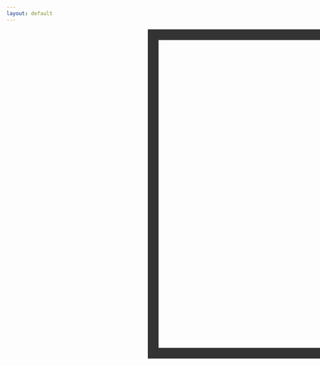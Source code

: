 ```yaml
---
layout: default
---
```


<html>

<head>
<meta charset="UTF-8"> 
<title>Chessboard</title>

<style type="text/css">

.chessboard {
    width: 720px;
    height: 720px;
    margin: 0 330px;
    border: 25px solid #333;
}
.dark {
    float: left;
    width: 90px;
    height: 90px;
    background-color: #666;
    text-align:center;
    display: table-cell;
    vertical-align:middle;
}
.light {
    float: left;
    width: 90px;
    height: 90px;
    background-color: #aaa;
    text-align:center;
    display: table-cell;
    vertical-align:middle;
}
.selected {
    float: left;
    width: 90px;
    height: 90px;
    background-color: #f0ff00;
    text-align:center;
    display: table-cell;
    vertical-align:middle;
}

</style>

</head>

<body>

<div class="chessboard">

<div id="a8"></div>
<div id="b8"></div>
<div id="c8"></div>
<div id="d8"></div>
<div id="e8"></div>
<div id="f8"></div>
<div id="g8"></div>
<div id="h8"></div>

<div id="a7"></div>
<div id="b7"></div>
<div id="c7"></div>
<div id="d7"></div>
<div id="e7"></div>
<div id="f7"></div>
<div id="g7"></div>
<div id="h7"></div>

<div id="a6"></div>
<div id="b6"></div>
<div id="c6"></div>
<div id="d6"></div>
<div id="e6"></div>
<div id="f6"></div>
<div id="g6"></div>
<div id="h6"></div>

<div id="a5"></div>
<div id="b5"></div>
<div id="c5"></div>
<div id="d5"></div>
<div id="e5"></div>
<div id="f5"></div>
<div id="g5"></div>
<div id="h5"></div>

<div id="a4"></div>
<div id="b4"></div>
<div id="c4"></div>
<div id="d4"></div>
<div id="e4"></div>
<div id="f4"></div>
<div id="g4"></div>
<div id="h4"></div>

<div id="a3"></div>
<div id="b3"></div>
<div id="c3"></div>
<div id="d3"></div>
<div id="e3"></div>
<div id="f3"></div>
<div id="g3"></div>
<div id="h3"></div>

<div id="a2"></div>
<div id="b2"></div>
<div id="c2"></div>
<div id="d2"></div>
<div id="e2"></div>
<div id="f2"></div>
<div id="g2"></div>
<div id="h2"></div>

<div id="a1"></div>
<div id="b1"></div>
<div id="c1"></div>
<div id="d1"></div>
<div id="e1"></div>
<div id="f1"></div>
<div id="g1"></div>
<div id="h1"></div>
</div>
</body>
<script src="assets/js/chessLogic.js">
</script>
<script>
    lettersOnBoard = "abcdefgh";
            //useful functions
            function getKeyByValue(object, value, type) {
            if (type == 1){
                return Object.keys(object).find(key => object[key] === value);
            }
            if (type == 2){
                return Object.keys(object).find(key => object[0][key] === value);
            }
            else{
                return "";
            }
        }
        function setBoard(obj){
            chessBoard[obj.position] = [obj.color + obj.id, obj]
        }
        function movePiece(currentM, newM){
            chessBoard[currentM][1].move(newM, currentM)
        }
        let color = true;
        let moving = false;
        function putOnBoard(id) {
            document.getElementById(id + "i").src = chessPieces[chessBoard[id][0][0]+chessBoard[id][0][1]];
            document.getElementById(id).style.fontSize = "60px";
            try{document.getElementById(id).classList.remove('selected')}catch{}
            if (id.split("")[1] == "1") color = !color;
            if (color){document.getElementById(id).classList.add('dark');}
            else document.getElementById(id).classList.add('light');
            color = !color;
        }
        function putBoard(){
            for (x in chessBoard){
                putOnBoard(x);
            }
        }
        // all of the setup
        chessBoard = {};
        //assigns the board
        for (j = 0; j <= 7; j++){
            letter = lettersOnBoard[j];
            for (i = 1; i <= 8; i++){
                var newKey = letter + i;
                chessBoard[newKey] = ["OO", undefined]
            }
        }
        let currentM = [];
        let localColor = "";
        // assigns chess piece codes to their emoji 
        let chessPieces = {
            wP: "https://user-images.githubusercontent.com/111609656/211652465-ed79ab00-e038-459a-99ae-31fcd770379c.png",
            wR: "https://user-images.githubusercontent.com/111609656/211652996-c0172ff0-be0a-4dbb-bb88-3171928d002e.png",
            wN: "https://user-images.githubusercontent.com/111609656/211653992-32ec4aa8-0efc-461c-ad3f-d920a7de3409.png",
            wB: "https://user-images.githubusercontent.com/111609656/211654176-b3c7d962-1b34-44be-9517-2bacbccbb0fe.png",
            wQ: "https://user-images.githubusercontent.com/111609656/211654354-0f620469-cc9e-4e53-ba86-4f6016a99946.png",
            wK: "https://user-images.githubusercontent.com/111609656/211654476-3a8ddc05-829d-4811-9dc9-9fa6b6a7e462.png",
            OO: "",
            bP: "https://user-images.githubusercontent.com/111609656/211784497-79850d37-9666-41e1-bc81-5cb9b8becea1.png",
            bR: "https://user-images.githubusercontent.com/111609656/211785224-44d3331d-1c23-4f9b-8b57-b8cb22a35ad7.png",
            bN: "https://user-images.githubusercontent.com/111609656/211785423-30a117d0-5217-4f90-8632-a35d06182765.png",
            bB: "https://user-images.githubusercontent.com/111609656/211785559-87619dcd-9225-4d71-9807-58e2bfb7b9c1.png",
            bQ: "https://user-images.githubusercontent.com/111609656/211785666-0fad7801-bf94-4da7-9b40-a0675421b9e6.png",
            bK: "https://user-images.githubusercontent.com/111609656/211785742-301835f0-cc33-4499-9364-c44461471ea5.png",
        }
        //move counter
        let turn = 0;
        //Queens
        let queenw = new queen("d1", "w")
        setBoard(queenw)
        let queenb = new queen("d8", "b")
        setBoard(queenb)
        //Bishops
        let bishopb1 = new bishop("c8", "b");
        setBoard(bishopb1)
        let bishopb2 = new bishop("f8", "b");
        setBoard(bishopb2)
        let bishopw1 = new bishop("c1", "w");
        setBoard(bishopw1)
        let bishopw2 = new bishop("f1", "w");
        setBoard(bishopw2)
        //Rooks
        let rookb1 = new rook("a8", "b");
        setBoard(rookb1)
        let rookb2 = new rook("h8", "b");
        setBoard(rookb2)
        let rookw1 = new rook("a1", "w");
        setBoard(rookw1)
        let rookw2 = new rook("h1", "w");
        setBoard(rookw2)
        //Pawns
        let pawnw1 = new pawn("a2", "w")
        setBoard(pawnw1)
        let pawnw2 = new pawn("b2", "w")
        setBoard(pawnw2)
        let pawnw3 = new pawn("c2", "w")
        setBoard(pawnw3)
        let pawnw4 = new pawn("d2", "w")
        setBoard(pawnw4)
        let pawnw5 = new pawn("e2", "w")
        setBoard(pawnw5)
        let pawnw6 = new pawn("f2", "w")
        setBoard(pawnw6)
        let pawnw7 = new pawn("g2", "w")
        setBoard(pawnw7)
        let pawnw8 = new pawn("h2", "w")
        setBoard(pawnw8)
        let pawnb1 = new pawn("a7", "b")
        setBoard(pawnb1)
        let pawnb2 = new pawn("b7", "b")
        setBoard(pawnb2)
        let pawnb3 = new pawn("c7", "b")
        setBoard(pawnb3)
        let pawnb4 = new pawn("d7", "b")
        setBoard(pawnb4)
        let pawnb5 = new pawn("e7", "b")
        setBoard(pawnb5)
        let pawnb6 = new pawn("f7", "b")
        setBoard(pawnb6)
        let pawnb7 = new pawn("g7", "b")
        setBoard(pawnb7)
        let pawnb8 = new pawn("h7", "b")
        setBoard(pawnb8)
        let kingw = new king ("e1", "w")
        setBoard(kingw)
        let kingb = new king ("e8", "b")
        setBoard(kingb)
        let knightw1 = new knight ("b1", "w")
        setBoard(knightw1)
        let knightw2 = new knight ("g1", "w")
        setBoard(knightw2)
        let knightb1 = new knight ("b8", "b")
        setBoard(knightb1)
        let knightb2 = new knight ("g8", "b")
        setBoard(knightb2)
        //puts the pieces on the board
        for (let i = 1; i < 9; i++){
            for (j in lettersOnBoard){
                const x = document.createElement('img') 
                let thisId = lettersOnBoard[j] + i;
                x.id=(thisId + "i")
                if (chessPieces[chessBoard[thisId][0][0]+chessBoard[thisId][0][1]] != ""){
                    x.src=(chessPieces[chessBoard[thisId][0][0]+chessBoard[thisId][0][1]])
                }
                document.getElementById(thisId).appendChild(x)
                document.getElementById(thisId).onclick = function () {move(this);};
            }
        }
        putBoard()
        function move(div){
            var id = div.id
            if (!moving && div.children[0].src[8] == "u" && turnMoveCheck(id)){
                moving = true
                if (div.children[0].src[8] == "u"){
                    currentM.push(id);
                    var moves = chessBoard[id][1].getAvailableMoves();
                    moves.forEach((c) => {
                        document.getElementById(c).classList.replace('dark', 'selected');
                        document.getElementById(c).classList.replace('light', 'selected');
                    })
                } 
            }else if (div.className == "selected"){
                movePiece(currentM[0], div.id)
                putBoard();
                moving = false;
                if (turn == 0){localColor = "w"}
                if (turn == 1){localColor = "b"}
                turn += 1;
                currentM = [];
            }else{
                putBoard();
                currentM = [];
                moving = false;
                if (div.children[0].src[8] == "u" && turnMoveCheck(id)){
                    move(id);
                }
            }
        }
        function turnMoveCheck(id){
            if (turn % 2 == 1 && chessBoard[id][0][0] == "b"){
                return true
            }
            if (turn % 2 == 0 && chessBoard[id][0][0] == "w"){
                return true
            }
            else {
                return false;
            }
        }
        function turnColorCheck(color){
            if (color == "w" && turn % 2 == 0){
                return true;
            }
            if (color == "b" && turn % 2 == 1){
                return true
            }
            else{
                return false
            }
        }
</script>
</html>